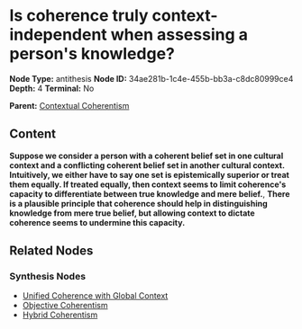 # Is coherence truly context-independent when assessing a person's knowledge?

**Node Type:** antithesis
**Node ID:** 34ae281b-1c4e-455b-bb3a-c8dc80999ce4
**Depth:** 4
**Terminal:** No

**Parent:** [Contextual Coherentism](contextual-coherentism-synthesis-2ecc5db1-d8c4-47aa-8c9f-4efc05d6d017.md)

## Content

**Suppose we consider a person with a coherent belief set in one cultural context and a conflicting coherent belief set in another cultural context. Intuitively, we either have to say one set is epistemically superior or treat them equally. If treated equally, then context seems to limit coherence's capacity to differentiate between true knowledge and mere belief.**, **There is a plausible principle that coherence should help in distinguishing knowledge from mere true belief, but allowing context to dictate coherence seems to undermine this capacity.**

## Related Nodes

### Synthesis Nodes

- [Unified Coherence with Global Context](unified-coherence-with-global-context-synthesis-60d63788-9645-47e6-8f6b-b9641e1e7665.md)
- [Objective Coherentism](objective-coherentism-synthesis-c28c1e31-3284-4e4d-a388-eacc23bde672.md)
- [Hybrid Coherentism](hybrid-coherentism-synthesis-4334942e-49d0-416f-96ff-abd5f6482e41.md)
